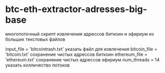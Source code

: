 # btc-eth-extractor-adresses-big-base
многопоточный скрипт извлечения адрессов биткоин и эфириум из больших текстовых файлов

input_file = 'bitcointrash.txt'  указать файл для извлечения
bitcoin_file = 'bitcoin.txt'    сохранение чистых адрессов биткоин
ethereum_file = 'ethereum.txt'  сохранение чистых адрессов эфириум
num_threads = 14  указать колличество потоков
